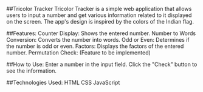 ##Tricolor Tracker
Tricolor Tracker is a simple web application that allows users to input a number and get various information related to it displayed on the screen. The app's design is inspired by the colors of the Indian flag.

##Features:
Counter Display: Shows the entered number.
Number to Words Conversion: Converts the number into words.
Odd or Even: Determines if the number is odd or even.
Factors: Displays the factors of the entered number.
Permutation Check: (Feature to be implemented)

##How to Use:
Enter a number in the input field.
Click the "Check" button to see the information.

##Technologies Used:
HTML
CSS
JavaScript
